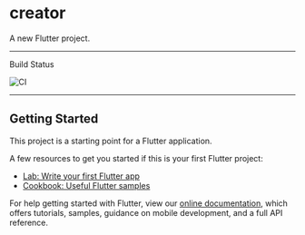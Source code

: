 # creator

A new Flutter project.

----------------------------

Build Status

<!-- ![CI](https://github.com/retgoo/point-of-sales/workflows/CI/badge.svg) -->
![CI](https://github.com/hoshigakikisame>/Creator-Mobile/actions/workflows/build_android/badge.svg)

-----------------------------


## Getting Started

This project is a starting point for a Flutter application.

A few resources to get you started if this is your first Flutter project:

- [Lab: Write your first Flutter app](https://flutter.dev/docs/get-started/codelab)
- [Cookbook: Useful Flutter samples](https://flutter.dev/docs/cookbook)

For help getting started with Flutter, view our
[online documentation](https://flutter.dev/docs), which offers tutorials,
samples, guidance on mobile development, and a full API reference.
